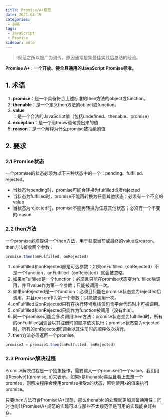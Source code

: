 ```yaml
---
title: Promise/A+规范
date: 2021-04-19
categories:
 - 前端
tags:
 - JavaScript
 - Promise
sidebar: auto
---
```


> 规范之所以被广为流传，原因通常是集最佳实践后总结的经验。

**Promise A+ : 一个开放、健全且通用的JavaScript Promise标准。**

## 1. 术语
1. **promise**：是一个具备符合上述标准的then方法的object或function。
2. **thenable**：是一个定义then方法的object或function。
3. **value**：是一个合法的JavaScript值（包括undefined、thenable、promise）
4. **exception**：是一个用throw语句抛出来的值
5. **reason**：是一个解释为什么promise被拒绝的值

## 2. 要求
### 2.1 Promise状态
一个promise的状态必须为以下三种状态中的一个：pending、fulfilled、rejected。

- 当状态为pending时，promise可能会转换为fulfilled或者rejected
- 当状态为fulfilled时，promise不能再转换为任意其他状态；必须有一个不变的value
- 当状态为rejected时，promise不能再转换为任意其他状态；必须有一个不变的reason

### 2.2 then方法
一个promise必须提供一个then方法，用于获取当前或最终的value或reason。then方法接收两个参数：
```js
promise.then(onFulfilled, onRejected)
```

1. onFulfilled和onRejected都是可选参数：如果onFulfilled（onRejected）不是一个function，onFulfilled（onRejected）就会被忽略。
2. 如果inFulfilled是一个function：必须且只能在promise状态变为fulfilled后调用，并且value作为第一个参数；只能被调用一次。
3. 如果onRejected是一个function：必须且只能在promise状态变为rejected后调用，并且reason作为第一个参数；只能被调用一次。
4. onFulfilled或onRejected只有在执行环境堆栈仅包含平台代码时才可被调用。
5. onFulfilled和onRejected只能作为function被调用（没有this）。
6. 同一个promise可能会多次调用then方法：promise状态变为fulfilled时，所有的onFulfilled回调会以其注册时的顺序依次执行；promise状态变为rejected时，所有的onRejected回调会以其注册时的顺序依次执行。
7. then方法必须返回一个promise。
```js
promise2 = promise1.then(onFulfilled, onRejected)
```

### 2.3 Promise解决过程
Promise解决过程是一个抽象操作，需要输入一个promise和一个value，我们用[[Resolve]](promise, x)来表示。如果x是thenable类型且看上去想一个promise，则解决程序会使用promise接受x的状态，否则使用x的值来执行promise。

只要then方法符合Promise/A+规范，那么thenable的处理就更加具备通用性；同时也能让Promise/A+规范的实现可以与那些不太规范但是可用的实现能良好共存。